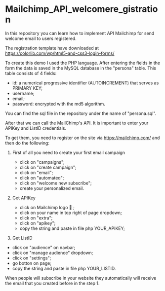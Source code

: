 # Mailchimp_API_welcomere_gistration
In this repository you can learn how to implement API Mailchimp for send welcome email to users registered. 

The registration template have downloaded at https://colorlib.com/wp/html5-and-css3-login-forms/


To create this demo I used the PHP language. 
After entering the fields in the form the data is saved in the MySQL database in the "persona" table.
This table consists of 4 fields:

- id: a numerical progressive identifier (AUTOINCREMENT) that serves as PRIMARY KEY;
- username;
- email;
- password: encrypted with the md5 algorithm. 

You can find the sql file in the repository under the name of "persona.sql".

After that we can call the MailChimp's API.
It is important to enter your APIKey and ListID credentials.

To get them, you need to register on the site via https://mailchimp.com/ and then do the following:

1. First of all you need to create your first email campaign
    - click on "campaigns";
    - click on "create campaign";
    - click on "email";
    - click on "automated";
    - click on "welcome new subscribe";
    - create your personalized email.
    
2. Get APIKey
   - click on Mailchimp logo :monkey: ;
   - click on your name in top right of page dropdown;
   - click on "extra";
   - click on "apikey";
   - copy the string and paste in file php YOUR_APIKEY;
 
3. Get ListID
  - click on "audience" on navbar; 
  - click on "manage audience" dropdown;
  - click on "settings";
  - go botton on page;
  - copy the string and paste in file php YOUR_LISTID.
  
When people will subscribe in your website they automatically will receive the email that you created before in the step 1.
